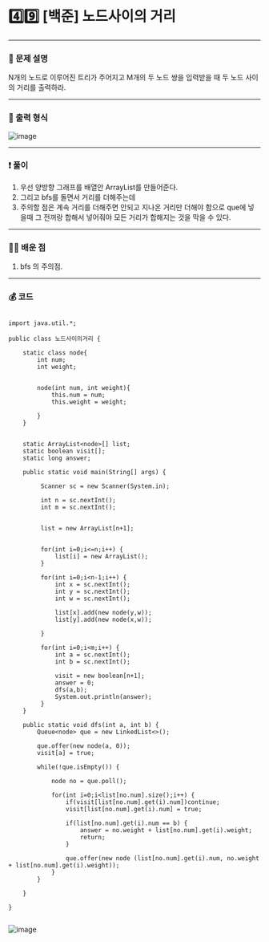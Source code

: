# 4️⃣9️⃣ [백준] 노드사이의 거리 </span> 

---
### 📃 문제 설명
N개의 노드로 이루어진 트리가 주어지고 M개의 두 노드 쌍을 입력받을 때 두 노드 사이의 거리를 출력하라.

---
### 🔑 출력 형식
![image](https://github.com/handaldog/DailyAlgo/assets/96431408/24c9a11e-9477-45cb-847b-210b8b0293fa)


---
### ❗️ 풀이 
1. 우선 양방향 그래프를 배열안 ArrayList를 만들어준다.
2. 그리고 bfs를 돌면서 거리를 더해주는데
3. 주의할 점은 계속 거리를 더해주면 안되고 지나온 거리만 더해야 함으로 que에 넣을때 그 전꺼랑 합해서 넣어줘야 모든 거리가 합해지는 것을 막을 수 있다.


--- 
### 👨‍💻 배운 점
1. bfs 의 주의점. 

---
### 💰 코드
```

import java.util.*;

public class 노드사이의거리 {
	
	static class node{
		int num;
		int weight;
		
		
		node(int num, int weight){
			this.num = num;
			this.weight = weight;
			
		}
	}
	
	
	static ArrayList<node>[] list;
	static boolean visit[];
	static long answer;

	public static void main(String[] args) {
		
		 Scanner sc = new Scanner(System.in);
		 
		 int n = sc.nextInt();
		 int m = sc.nextInt();
		 
		 
		 list = new ArrayList[n+1];
		 
		 
		 for(int i=0;i<=n;i++) {
			 list[i] = new ArrayList();
		 }
		 
		 for(int i=0;i<n-1;i++) {
			 int x = sc.nextInt();
			 int y = sc.nextInt();
			 int w = sc.nextInt();
			 
			 list[x].add(new node(y,w));
			 list[y].add(new node(x,w));
			 
		 }
		 
		 for(int i=0;i<m;i++) {
			 int a = sc.nextInt();
			 int b = sc.nextInt();
			 
			 visit = new boolean[n+1];
			 answer = 0;
			 dfs(a,b);
			 System.out.println(answer);
		 }
	}
	
	public static void dfs(int a, int b) {
		Queue<node> que = new LinkedList<>();
		
		que.offer(new node(a, 0));
		visit[a] = true;
		
		while(!que.isEmpty()) {
			
			node no = que.poll();
			
			for(int i=0;i<list[no.num].size();i++) {
				if(visit[list[no.num].get(i).num])continue;
				visit[list[no.num].get(i).num] = true;
								
				if(list[no.num].get(i).num == b) {
					answer = no.weight + list[no.num].get(i).weight;
					return;
				}
				
				que.offer(new node (list[no.num].get(i).num, no.weight + list[no.num].get(i).weight));
			}
		}
		
	}

}


```
![image](https://github.com/handaldog/DailyAlgo/assets/96431408/802e71a1-71e6-451a-b488-7a57b62e0ea1)
